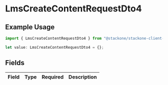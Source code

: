 # LmsCreateContentRequestDto4

## Example Usage

```typescript
import { LmsCreateContentRequestDto4 } from "@stackone/stackone-client-ts/sdk/models/shared";

let value: LmsCreateContentRequestDto4 = {};
```

## Fields

| Field       | Type        | Required    | Description |
| ----------- | ----------- | ----------- | ----------- |